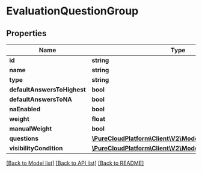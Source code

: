 # EvaluationQuestionGroup

## Properties
Name | Type | Description | Notes
------------ | ------------- | ------------- | -------------
**id** | **string** |  | [optional] 
**name** | **string** |  | [optional] 
**type** | **string** |  | [optional] 
**defaultAnswersToHighest** | **bool** |  | [optional] 
**defaultAnswersToNA** | **bool** |  | [optional] 
**naEnabled** | **bool** |  | [optional] 
**weight** | **float** |  | [optional] 
**manualWeight** | **bool** |  | [optional] 
**questions** | [**\PureCloudPlatform\Client\V2\Model\EvaluationQuestion[]**](EvaluationQuestion.md) |  | [optional] 
**visibilityCondition** | [**\PureCloudPlatform\Client\V2\Model\VisibilityCondition**](VisibilityCondition.md) |  | [optional] 

[[Back to Model list]](../README.md#documentation-for-models) [[Back to API list]](../README.md#documentation-for-api-endpoints) [[Back to README]](../README.md)


